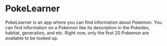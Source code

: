 # PokeLearner

PokeLearner is an app where you can find information about Pokemon. You can find information on a
Pokemon like its description in the Pokedex, habitat, generation, and etc.  Right now, only the
first 20 Pokemon are available to be looked up.    
 
